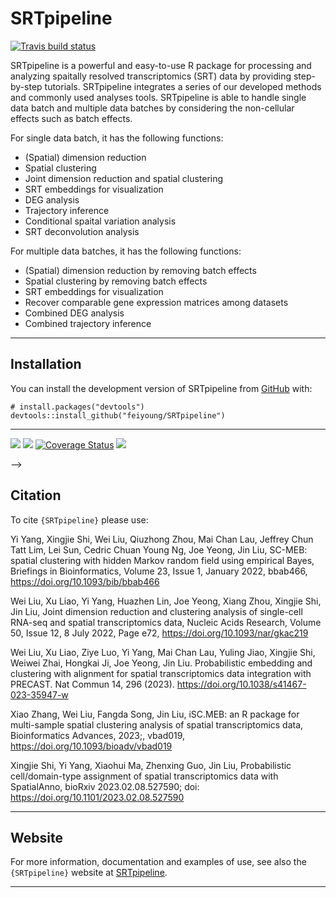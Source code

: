 <!-- README.md is generated from README.Rmd. Please edit that file -->

SRTpipeline
===========

<!-- badges: start -->

[![Travis build
status](https://travis-ci.com/feiyoung/SRTpipeline.svg?branch=master)](https://travis-ci.com/feiyoung/SRTpipeline)
<!-- badges: end -->

SRTpipeline is a powerful and easy-to-use R package for processing and
analyzing spaitally resolved transcriptomics (SRT) data by providing
step-by-step tutorials. SRTpipeline integrates a series of our developed
methods and commonly used analyses tools. SRTpipeline is able to handle
single data batch and multiple data batches by considering the
non-cellular effects such as batch effects.

For single data batch, it has the following functions:

-   (Spatial) dimension reduction
-   Spatial clustering
-   Joint dimension reduction and spatial clustering
-   SRT embeddings for visualization
-   DEG analysis
-   Trajectory inference
-   Conditional spaital variation analysis
-   SRT deconvolution analysis

For multiple data batches, it has the following functions:

-   (Spatial) dimension reduction by removing batch effects
-   Spatial clustering by removing batch effects
-   SRT embeddings for visualization
-   Recover comparable gene expression matrices among datasets
-   Combined DEG analysis
-   Combined trajectory inference

------------------------------------------------------------------------

Installation
------------

You can install the development version of SRTpipeline from
[GitHub](https://github.com/) with:

    # install.packages("devtools")
    devtools::install_github("feiyoung/SRTpipeline")

------------------------------------------------------------------------

<!-- # SRTpipeline <img src='man/figures/logo.png' align="right" height="139" /> -->
<!-- badges: start -->

[![](https://www.r-pkg.org/badges/version-ago/SRTpipeline)](https://cran.r-project.org/package=SRTpipeline)
[![](https://cranlogs.r-pkg.org/badges/SRTpipeline?color=orange)](https://cran.r-project.org/package=SRTpipeline)
[![Coverage
Status](https://img.shields.io/codecov/c/github/feiyoung/SRTpipeline/master.svg)](https://codecov.io/github/feiyoung/SRTpipeline?branch=master)
[![](https://badges.feiyoung.org/184_status.svg)](https://github.com/feiyoung/software-review/issues/184)
<!-- badges: end -->

<!-- [`SRTpipeline`](https://docs.feiyoung.org/SRTpipeline/) is a `R` package devoted to -->
<!-- analyzing spatially resovled transcriptomics data. -->
<!-- <!-- <a href="http://www.irea.cnr.it/en/"> <img src="man/figures/irea_logo.png" height="40" align="left" /></a>  -->

–&gt;

<!-- <span style='font-style:italic;font-weight:bold;'>`{SRTpipeline}` was developed by XX. -->
<!-- [It is dedicated to the memory of Lorenzo](https://docs.feiyoung.org/SRTpipeline/articles/lorenzo.html).</span> -->

Citation
--------

To cite `{SRTpipeline}` please use:

Yi Yang, Xingjie Shi, Wei Liu, Qiuzhong Zhou, Mai Chan Lau, Jeffrey Chun
Tatt Lim, Lei Sun, Cedric Chuan Young Ng, Joe Yeong, Jin Liu, SC-MEB:
spatial clustering with hidden Markov random field using empirical
Bayes, Briefings in Bioinformatics, Volume 23, Issue 1, January 2022,
bbab466,
<a href="https://doi.org/10.1093/bib/bbab466" class="uri">https://doi.org/10.1093/bib/bbab466</a>

Wei Liu, Xu Liao, Yi Yang, Huazhen Lin, Joe Yeong, Xiang Zhou, Xingjie
Shi, Jin Liu, Joint dimension reduction and clustering analysis of
single-cell RNA-seq and spatial transcriptomics data, Nucleic Acids
Research, Volume 50, Issue 12, 8 July 2022, Page e72,
<a href="https://doi.org/10.1093/nar/gkac219" class="uri">https://doi.org/10.1093/nar/gkac219</a>

Wei Liu, Xu Liao, Ziye Luo, Yi Yang, Mai Chan Lau, Yuling Jiao, Xingjie
Shi, Weiwei Zhai, Hongkai Ji, Joe Yeong, Jin Liu. Probabilistic
embedding and clustering with alignment for spatial transcriptomics data
integration with PRECAST. Nat Commun 14, 296 (2023).
<a href="https://doi.org/10.1038/s41467-023-35947-w" class="uri">https://doi.org/10.1038/s41467-023-35947-w</a>

Xiao Zhang, Wei Liu, Fangda Song, Jin Liu, iSC.MEB: an R package for
multi-sample spatial clustering analysis of spatial transcriptomics
data, Bioinformatics Advances, 2023;, vbad019,
<a href="https://doi.org/10.1093/bioadv/vbad019" class="uri">https://doi.org/10.1093/bioadv/vbad019</a>

Xingjie Shi, Yi Yang, Xiaohui Ma, Zhenxing Guo, Jin Liu, Probabilistic
cell/domain-type assignment of spatial transcriptomics data with
SpatialAnno, bioRxiv 2023.02.08.527590; doi:
<a href="https://doi.org/10.1101/2023.02.08.527590" class="uri">https://doi.org/10.1101/2023.02.08.527590</a>

------------------------------------------------------------------------

Website
-------

For more information, documentation and examples of use, see also the
`{SRTpipeline}` website at
[SRTpipeline](https://github.com/SRTpipeline/SRTpipeline).

------------------------------------------------------------------------
